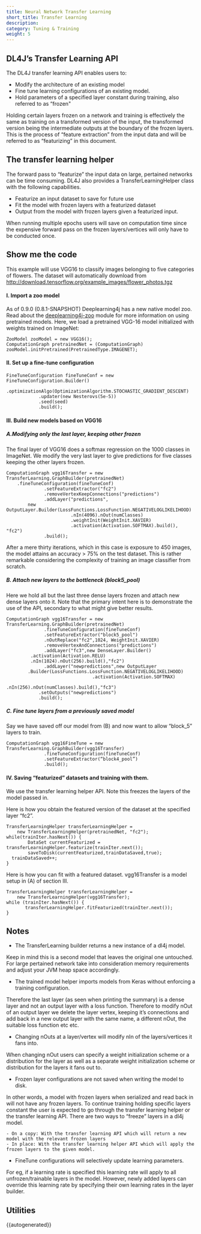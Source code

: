 ```yaml
---
title: Neural Network Transfer Learning
short_title: Transfer Learning
description:
category: Tuning & Training
weight: 5
---
```


## DL4J’s Transfer Learning API

The DL4J transfer learning API enables users to:

* Modify the architecture of an existing model
* Fine tune learning configurations of an existing model.
* Hold parameters of a specified layer constant during training, also referred to as “frozen" 
 
Holding certain layers frozen on a network and training is effectively the same as training on a transformed version of the input, the transformed version being the intermediate outputs at the boundary of the frozen layers. This is the process of “feature extraction” from the input data and will be referred to as “featurizing” in this document. 


## The transfer learning helper

The forward pass to “featurize” the input data on large, pertained networks can be time consuming. DL4J also provides a TransferLearningHelper class with the following capabilities. 

* Featurize an input dataset to save for future use
* Fit the model with frozen layers with a featurized dataset 
* Output from the model with frozen layers given a featurized input.

When running multiple epochs users will save on computation time since the expensive forward pass on the frozen layers/vertices will only have to be conducted once.


## Show me the code

This example will use VGG16 to classify images belonging to five categories of flowers. The dataset will automatically download from http://download.tensorflow.org/example_images/flower_photos.tgz

#### I.  Import a zoo model

As of 0.9.0 (0.8.1-SNAPSHOT) Deeplearning4j has a new native model zoo. Read about the [deeplearning4j-zoo](/model-zoo) module for more information on using pretrained models. Here, we load a pretrained VGG-16 model initialized with weights trained on ImageNet:

```
ZooModel zooModel = new VGG16();
ComputationGraph pretrainedNet = (ComputationGraph) zooModel.initPretrained(PretrainedType.IMAGENET);
```


#### II.  Set up a fine-tune configuration

```
FineTuneConfiguration fineTuneConf = new FineTuneConfiguration.Builder()
            .optimizationAlgo(OptimizationAlgorithm.STOCHASTIC_GRADIENT_DESCENT)
            .updater(new Nesterovs(5e-5))
            .seed(seed)
            .build();
```

#### III.  Build new models based on VGG16

##### A.Modifying only the last layer, keeping other frozen

The final layer of VGG16 does a softmax regression on the 1000 classes in ImageNet. We modify the very last layer to give predictions for five classes keeping the other layers frozen.

```
ComputationGraph vgg16Transfer = new TransferLearning.GraphBuilder(pretrainedNet)
    .fineTuneConfiguration(fineTuneConf)
              .setFeatureExtractor("fc2")
              .removeVertexKeepConnections("predictions") 
              .addLayer("predictions", 
        new OutputLayer.Builder(LossFunctions.LossFunction.NEGATIVELOGLIKELIHOOD)
                        .nIn(4096).nOut(numClasses)
                        .weightInit(WeightInit.XAVIER)
                        .activation(Activation.SOFTMAX).build(), "fc2")
              .build();
```
After a mere thirty iterations, which in this case is exposure to 450 images, the model attains an accuracy > 75% on the test dataset. This is rather remarkable considering the complexity of training an image classifier from scratch.

##### B. Attach new layers to the bottleneck (block5_pool)

Here we hold all but the last three dense layers frozen and attach new dense layers onto it. Note that the primary intent here is to demonstrate the use of the API, secondary to what might give better results.

```
ComputationGraph vgg16Transfer = new TransferLearning.GraphBuilder(pretrainedNet)
              .fineTuneConfiguration(fineTuneConf)
              .setFeatureExtractor("block5_pool")
              .nOutReplace("fc2",1024, WeightInit.XAVIER)
              .removeVertexAndConnections("predictions") 
              .addLayer("fc3",new DenseLayer.Builder()
         .activation(Activation.RELU)
         .nIn(1024).nOut(256).build(),"fc2") 
              .addLayer("newpredictions",new OutputLayer
        .Builder(LossFunctions.LossFunction.NEGATIVELOGLIKELIHOOD)
                                .activation(Activation.SOFTMAX)
                                .nIn(256).nOut(numClasses).build(),"fc3") 
            .setOutputs("newpredictions") 
            .build();
```

##### C. Fine tune layers from a previously saved model 

Say we have saved off our model from (B) and now want to allow “block_5” layers to train. 

```
ComputationGraph vgg16FineTune = new TransferLearning.GraphBuilder(vgg16Transfer)
              .fineTuneConfiguration(fineTuneConf)
              .setFeatureExtractor(“block4_pool”)
              .build();
```

#### IV.  Saving “featurized” datasets and training with them.

We use the transfer learning helper API. Note this freezes the layers of the model passed in.

Here is how you obtain the featured version of the dataset at the specified layer “fc2”.

```
TransferLearningHelper transferLearningHelper = 
    new TransferLearningHelper(pretrainedNet, "fc2");
while(trainIter.hasNext()) {
        DataSet currentFeaturized = transferLearningHelper.featurize(trainIter.next());
        saveToDisk(currentFeaturized,trainDataSaved,true);
  trainDataSaved++;
}
```

Here is how you can fit with a featured dataset. vgg16Transfer is a model setup in (A) of section III.

```
TransferLearningHelper transferLearningHelper = 
    new TransferLearningHelper(vgg16Transfer);
while (trainIter.hasNext()) {
       transferLearningHelper.fitFeaturized(trainIter.next());
}
```

## Notes

* The TransferLearning builder returns a new instance of a dl4j model. 

Keep in mind this is a second model that leaves the original one untouched. For large pertained network take into consideration memory requirements and adjust your JVM heap space accordingly.

* The trained model helper imports models from Keras without enforcing a training configuration. 

Therefore the last layer (as seen when printing the summary) is a dense layer and not an output layer with a loss function. Therefore to modify nOut of an output layer we delete the layer vertex, keeping it’s connections and add back in a new output layer with the same name, a different nOut, the suitable loss function etc etc. 

* Changing nOuts at a layer/vertex will modify nIn of the layers/vertices it fans into. 

When changing nOut users can specify a weight initialization scheme or a distribution for the layer as well as a separate weight initialization scheme or distribution for the layers it fans out to.

* Frozen layer configurations are not saved when writing the model to disk. 

In other words, a model with frozen layers when serialized and read back in will not have any frozen layers. To continue training holding specific layers constant the user is expected to go through the transfer learning helper or the transfer learning API. There are two ways to “freeze” layers in a dl4j model.

    - On a copy: With the transfer learning API which will return a new model with the relevant frozen layers
    - In place: With the transfer learning helper API which will apply the frozen layers to the given model.

* FineTune configurations will selectively update learning parameters. 

For eg, if a learning rate is specified this learning rate will apply to all unfrozen/trainable layers in the model. However, newly added layers can override this learning rate by specifying their own learning rates in the layer builder.

## Utilities

{{autogenerated}}